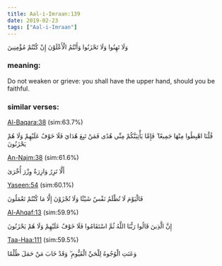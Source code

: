 ```yaml
---
title: Aal-i-Imraan:139
date: 2019-02-23
tags: ["Aal-i-Imraan"]
---
```

وَلَا تَهِنُوا وَلَا تَحْزَنُوا وَأَنْتُمُ الْأَعْلَوْنَ إِنْ كُنْتُمْ مُؤْمِنِينَ
### meaning: 
Do not weaken or grieve: you shall have the upper hand, should you be faithful.
### similar verses: 

[Al-Baqara:38](/2/38) (sim:63.7%)

قُلْنَا اهْبِطُوا مِنْهَا جَمِيعًا ۖ فَإِمَّا يَأْتِيَنَّكُمْ مِنِّي هُدًى فَمَنْ تَبِعَ هُدَايَ فَلَا خَوْفٌ عَلَيْهِمْ وَلَا هُمْ يَحْزَنُونَ

[An-Najm:38](/53/38) (sim:61.6%)

أَلَّا تَزِرُ وَازِرَةٌ وِزْرَ أُخْرَىٰ

[Yaseen:54](/36/54) (sim:60.1%)

فَالْيَوْمَ لَا تُظْلَمُ نَفْسٌ شَيْئًا وَلَا تُجْزَوْنَ إِلَّا مَا كُنْتُمْ تَعْمَلُونَ

[Al-Ahqaf:13](/46/13) (sim:59.9%)

إِنَّ الَّذِينَ قَالُوا رَبُّنَا اللَّهُ ثُمَّ اسْتَقَامُوا فَلَا خَوْفٌ عَلَيْهِمْ وَلَا هُمْ يَحْزَنُونَ

[Taa-Haa:111](/20/111) (sim:59.5%)

وَعَنَتِ الْوُجُوهُ لِلْحَيِّ الْقَيُّومِ ۖ وَقَدْ خَابَ مَنْ حَمَلَ ظُلْمًا

